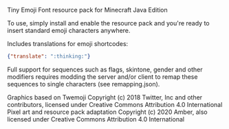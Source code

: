 Tiny Emoji Font resource pack for Minecraft Java Edition

To use, simply install and enable the resource pack and you're ready to insert standard emoji characters anywhere.

Includes translations for emoji shortcodes:
```json
{"translate": ":thinking:"}
```

Full support for sequences such as flags, skintone, gender and other modifiers requires modding the server and/or client to remap these sequences to single characters (see remapping.json).

Graphics based on Twemoji Copyright (c) 2018 Twitter, Inc and other contributors, licensed under Creative Commons Attribution 4.0 International
Pixel art and resource pack adaptation Copyright (c) 2020 Amber, also licensed under Creative Commons Attribution 4.0 International